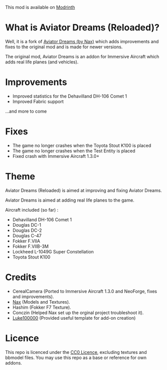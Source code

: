 This mod is available on [Modrinth](https://modrinth.com/mod/aviator-dreams-reloaded)

# What is Aviator Dreams (Reloaded)?
Well, it is a fork of [Aviator Dreams (by Nax)](https://github.com/Naxgeneral/Aviator-Dream) which adds improvements and fixes to the original mod and is made for newer versions.

The original mod, Aviator Dreams is an addon for Immersive Aircraft which adds real life planes (and vehicles).


# Improvements
* Improved statistics for the Dehavilland DH-106 Comet 1
* Improved Fabric support
  
...and more to come


# Fixes
* The game no longer crashes when the Toyota Stout K100 is placed
* The game no longer crashes when the Test Entity is placed
* Fixed crash with Immersive Aircraft 1.3.0+


# Theme
Aviator Dreams (Reloaded) is aimed at improving and fixing Aviator Dreams.

Aviator Dreams is aimed at adding real life planes to the game.

Aircraft included (so far) : 
* Dehavilland DH-106 Comet 1
* Douglas DC-1 
* Douglas DC-2 
* Douglas C-47 
* Fokker F.VIIA 
* Fokker F.VIIB-3M 
* Lockheed L-1049G Super Constellation 
* Toyota Stout K100


# Credits
* CerealCamera (Ported to Immersive Aircraft 1.3.0 and NeoForge, fixes and improvements).
* [Nax](https://github.com/Naxgeneral) (Models and Textures). 
* Hashim (Fokker F7 Texture). 
* Conczin (Helped Nax set up the orginal project troubleshoot it). 
* [Luke100000](https://github.com/Luke100000) (Provided useful template for add-on creation)


# Licence

This repo is licenced under the [CC0 Licence](https://creativecommons.org/public-domain/cc0/), excluding textures and bbmodel files.
You may use this repo as a base or reference for own addons.

